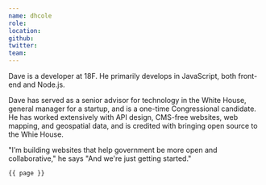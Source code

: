 ```yaml
---
name: dhcole
role:
location:
github:
twitter:
team:
---
```


Dave is a developer at 18F. He primarily develops in JavaScript, both front-end and Node.js.

Dave has served as a senior advisor for technology in the White House, general manager for a startup, and is a one-time Congressional candidate. He has worked extensively with API design, CMS-free websites, web mapping, and geospatial data, and is credited with bringing open source to the Whie House.

"I’m building websites that help government be more open and collaborative," he says "And we're just getting started."


<code>{{ page }}</code>
